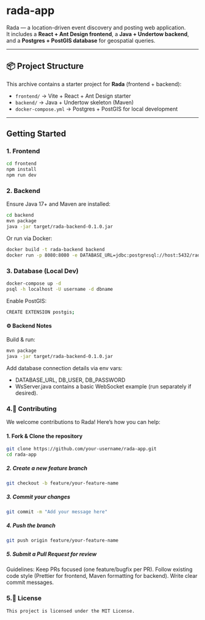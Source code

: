 # rada-app

Rada — a location-driven event discovery and posting web application.  
It includes a **React + Ant Design frontend**, a **Java + Undertow backend**, and a **Postgres + PostGIS database** for geospatial queries.

---

## 📦 Project Structure

This archive contains a starter project for **Rada** (frontend + backend):

- `frontend/` → Vite + React + Ant Design starter  
- `backend/` → Java + Undertow skeleton (Maven)  
- `docker-compose.yml` → Postgres + PostGIS for local development  

---

## Getting Started

### 1. Frontend

```bash
cd frontend
npm install
npm run dev
```

### 2. Backend

Ensure Java 17+ and Maven are installed:

```bash
cd backend
mvn package
java -jar target/rada-backend-0.1.0.jar
```

Or run via Docker:

```bash
docker build -t rada-backend backend
docker run -p 8080:8080 -e DATABASE_URL=jdbc:postgresql://host:5432/rada rada-backend
```

### 3. Database (Local Dev)

```bash
docker-compose up -d
psql -h localhost -U username -d dbname
```

Enable PostGIS:

```bash
CREATE EXTENSION postgis;
```

#### ⚙️ Backend Notes

Build & run:

```bash
mvn package
java -jar target/rada-backend-0.1.0.jar
```

Add database connection details via env vars:

- DATABASE_URL, DB_USER, DB_PASSWORD
- WsServer.java contains a basic WebSocket example (run separately if desired).

### 4.🤝 Contributing

We welcome contributions to Rada!
Here’s how you can help:

#### 1. Fork & Clone the repository

```bash
git clone https://github.com/your-username/rada-app.git
cd rada-app
```

##### 2. Create a new feature branch

```bash
git checkout -b feature/your-feature-name
```

##### 3. Commit your changes

```bash
git commit -m "Add your message here"
```

##### 4. Push the branch

```bash
git push origin feature/your-feature-name
```

##### 5. Submit a Pull Request for review

Guidelines:
Keep PRs focused (one feature/bugfix per PR).
Follow existing code style (Prettier for frontend, Maven formatting for backend).
Write clear commit messages.

### 5.📄 License

```bash
This project is licensed under the MIT License.
```
